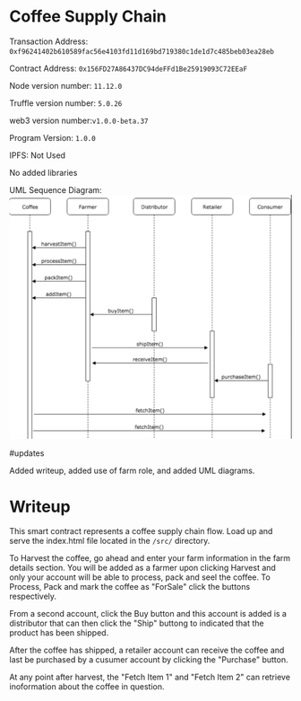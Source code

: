 # Coffee Supply Chain

Transaction Address: 
`0xf96241402b610589fac56e4103fd11d169bd719380c1de1d7c485beb03ea28eb`

Contract Address: `0x156FD27A86437DC94deFFd1Be25919093C72EEaF`

Node version number: `11.12.0`

Truffle version number: `5.0.26`

web3 version number:`v1.0.0-beta.37`

Program Version: `1.0.0`

IPFS: Not Used

No added libraries


UML Sequence Diagram:
![UML Sequence Diagram](./docs/umlsequencediagram.png)

#updates

Added writeup, added use of farm role, and added UML diagrams.

# Writeup

This smart contract represents a coffee supply chain flow. 
Load up and serve the index.html file located in the `/src/` directory. 

To Harvest the coffee, go ahead and enter your farm information in the farm details section. You will be added as a farmer upon clicking Harvest and only your account will be able to process, pack and seel the coffee. To Process, Pack and mark the coffee as "ForSale" click the buttons respectively. 

From a second account, click the Buy button and this account is added is a distributor that can then click the "Ship" buttong to indicated that the product has been shipped. 

After the coffee has shipped, a retailer account can receive the coffee and last be purchased by a cusumer account by clicking the "Purchase" button. 

At any point after harvest, the "Fetch Item 1" and "Fetch Item 2" can retrieve inoformation about the coffee in question. 